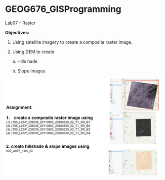 # GEOG676_GISProgramming

Lab07 – Raster

**Objectives:** 
1. Using satellite imagery to create a composite raster image.
2. Using DEM to create
   
      a. Hills hade
   
      b. Slope images

![jpg](image.jpg) 

